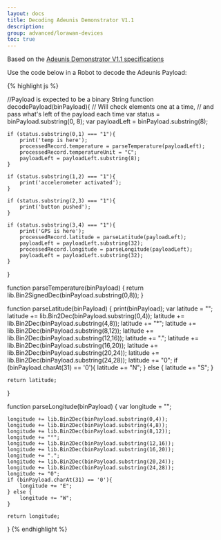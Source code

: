 ```yaml
---
layout: docs
title: Decoding Adeunis Demonstrator V1.1
description:
group: advanced/lorawan-devices
toc: true
---
```


Based on the [Adeunis Demonstrator V1.1 specifications](/assets/pdf/ARF8084BA_UG_LoRaWAN_Demonstrator_PROVIDER_V1.2.pdf)

Use the code below in a Robot to decode the Adeunis Payload:

{% highlight js %}

//Payload is expected to be a binary String
function decodePayload(binPayload){
    // Will check elements one at a time, 
    // and pass what's left of the payload each time
    var status = binPayload.substring(0, 8);
    var payloadLeft = binPayload.substring(8);
    
    if (status.substring(0,1) === "1"){
        print('temp is here');
        processedRecord.temperature = parseTemperature(payloadLeft);
        processedRecord.temperatureUnit = "C"; 
        payloadLeft = payloadLeft.substring(8);
    }
    
    if (status.substring(1,2) === "1"){
        print('accelerometer activated');
    }
    
    if (status.substring(2,3) === "1"){
        print('button pushed');
    }
    
    if (status.substring(3,4) === "1"){
        print('GPS is here');
        processedRecord.latitude = parseLatitude(payloadLeft);
        payloadLeft = payloadLeft.substring(32);
        processedRecord.longitude = parseLongitude(payloadLeft);
        payloadLeft = payloadLeft.substring(32);
    }
}

function parseTemperature(binPayload) {
    return lib.Bin2SignedDec(binPayload.substring(0,8));
}

function parseLatitude(binPayload) {
    print(binPayload);
    var latitude = "";
    latitude += lib.Bin2Dec(binPayload.substring(0,4));
    latitude += lib.Bin2Dec(binPayload.substring(4,8));
    latitude += "°";
    latitude += lib.Bin2Dec(binPayload.substring(8,12));
    latitude += lib.Bin2Dec(binPayload.substring(12,16));
    latitude += ".";
    latitude += lib.Bin2Dec(binPayload.substring(16,20));
    latitude += lib.Bin2Dec(binPayload.substring(20,24));
    latitude += lib.Bin2Dec(binPayload.substring(24,28));
    latitude += "0";
    if (binPayload.charAt(31) == '0'){
        latitude += "N";
    } else {
        latitude += "S";
    }
        
    return latitude;
}

function parseLongitude(binPayload) {
    var longitude = "";
    
    longitude += lib.Bin2Dec(binPayload.substring(0,4));
    longitude += lib.Bin2Dec(binPayload.substring(4,8));
    longitude += lib.Bin2Dec(binPayload.substring(8,12));
    longitude += "°";
    longitude += lib.Bin2Dec(binPayload.substring(12,16));
    longitude += lib.Bin2Dec(binPayload.substring(16,20));
    longitude += ".";
    longitude += lib.Bin2Dec(binPayload.substring(20,24));
    longitude += lib.Bin2Dec(binPayload.substring(24,28));
    longitude += "0";
    if (binPayload.charAt(31) == '0'){
        longitude += "E";
    } else {
        longitude += "W";
    }
        
    return longitude;
}
{% endhighlight %}
